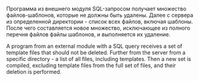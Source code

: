 Программа из внешнего модуля SQL-запросом получает множество файлов-шаблонов, которые не должны быть удалены.
Далее с сервера из определенной директории - список всех файлов, включая шаблоны.
После чего составляется новое множество, исключающее из полного перечня файлов файлы шаблонов, и выполняется их удаление. 

A program from an external module with a SQL query receives a set of template files that should not be deleted.
Further from the server from a specific directory - a list of all files, including templates.
Then a new set is compiled, excluding template files from the full set of files, and their deletion is performed.
